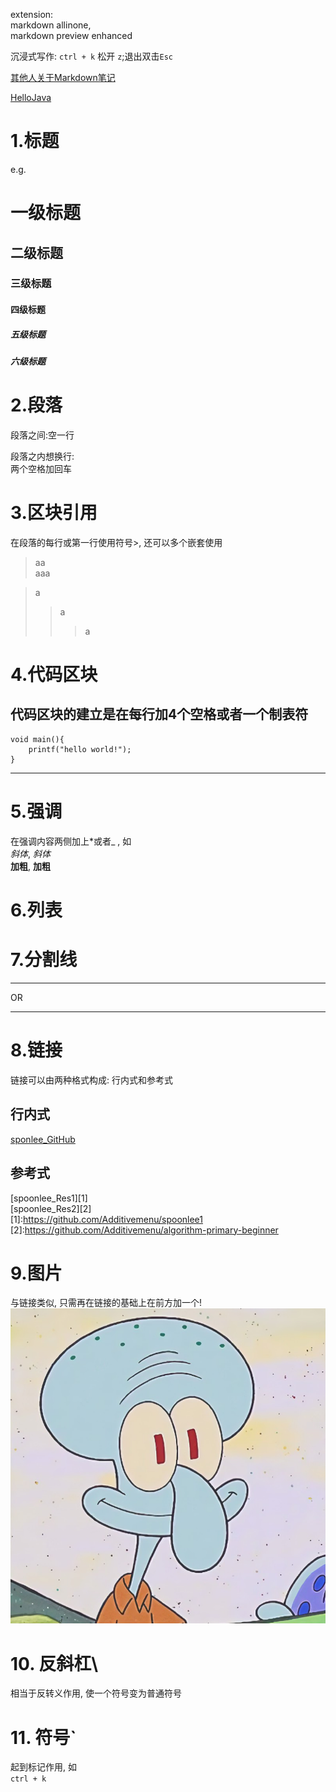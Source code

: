extension:  
markdown allinone,  
markdown preview enhanced

沉浸式写作: `ctrl + k` 松开 `z`;退出双击`Esc`

[其他人关于Markdown笔记](https://gitee.com/yerenping/Ye13/blob/master/other/Markdown-studay.md)

[HelloJava](Src/helloJava.java)


# 1.标题
e.g.
# 一级标题
## 二级标题
### 三级标题
#### 四级标题
##### 五级标题
##### 六级标题
# 2.段落
段落之间:空一行

段落之内想换行:  
两个空格加回车
# 3.区块引用
在段落的每行或第一行使用符号>, 还可以多个嵌套使用

> aa  
> aaa

> a
>> a 
>>> a

# 4.代码区块
代码区块的建立是在每行加4个空格或者一个制表符
----
    void main(){
        printf("hello world!");
    }
----
# 5.强调
在强调内容两侧加上*或者_  , 如  
*斜体*, _斜体_  
**加粗**, __加粗__ 
# 6.列表


# 7.分割线
---
OR
***

# 8.链接
链接可以由两种格式构成: 行内式和参考式
## 行内式
[sponlee_GitHub](https://github.com/)
## 参考式
[spoonlee_Res1][1]  
[spoonlee_Res2][2]  
[1]:https://github.com/Additivemenu/spoonlee1
[2]:https://github.com/Additivemenu/algorithm-primary-beginner
# 9.图片
与链接类似, 只需再在链接的基础上在前方加一个!
![](Src/R.jpg)
# 10. 反斜杠\
相当于反转义作用, 使一个符号变为普通符号
# 11. 符号`
起到标记作用, 如  
`ctrl + k`
